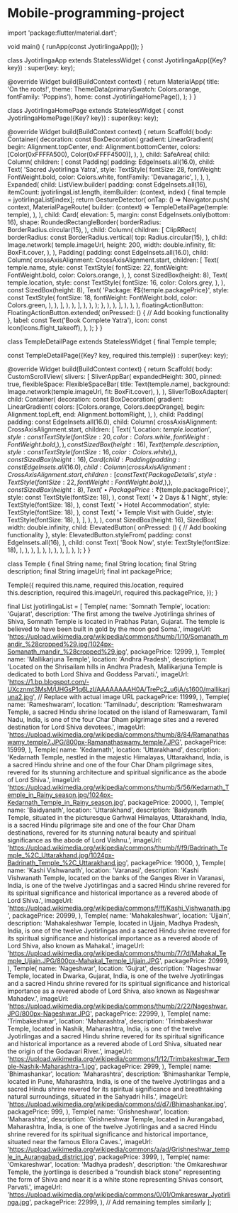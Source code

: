 # Mobile-programming-project
import 'package:flutter/material.dart';

void main() {
  runApp(const JyotirlingaApp());
}

class JyotirlingaApp extends StatelessWidget {
  const JyotirlingaApp({Key? key}) : super(key: key);

  @override
  Widget build(BuildContext context) {
    return MaterialApp(
      title: 'On the roots!',
      theme: ThemeData(primarySwatch: Colors.orange, fontFamily: 'Poppins'),
      home: const JyotirlingaHomePage(),
    );
  }
}

class JyotirlingaHomePage extends StatelessWidget {
  const JyotirlingaHomePage({Key? key}) : super(key: key);

  @override
  Widget build(BuildContext context) {
    return Scaffold(
      body: Container(
        decoration: const BoxDecoration(
          gradient: LinearGradient(
            begin: Alignment.topCenter,
            end: Alignment.bottomCenter,
            colors: [Color(0xFFFFA500), Color(0xFFFF4500)],
          ),
        ),
        child: SafeArea(
          child: Column(
            children: [
              const Padding(
                padding: EdgeInsets.all(16.0),
                child: Text(
                  'Sacred Jyotirlinga Yatra',
                  style: TextStyle(
                    fontSize: 28,
                    fontWeight: FontWeight.bold,
                    color: Colors.white,
                    fontFamily: 'Devanagaric',
                  ),
                ),
              ),
              Expanded(
                child: ListView.builder(
                  padding: const EdgeInsets.all(16),
                  itemCount: jyotirlingaList.length,
                  itemBuilder: (context, index) {
                    final temple = jyotirlingaList[index];
                    return GestureDetector(
                      onTap:
                          () => Navigator.push(
                            context,
                            MaterialPageRoute(
                              builder:
                                  (context) => TempleDetailPage(temple: temple),
                            ),
                          ),
                      child: Card(
                        elevation: 5,
                        margin: const EdgeInsets.only(bottom: 16),
                        shape: RoundedRectangleBorder(
                          borderRadius: BorderRadius.circular(15),
                        ),
                        child: Column(
                          children: [
                            ClipRRect(
                              borderRadius: const BorderRadius.vertical(
                                top: Radius.circular(15),
                              ),
                              child: Image.network(
                                temple.imageUrl,
                                height: 200,
                                width: double.infinity,
                                fit: BoxFit.cover,
                              ),
                            ),
                            Padding(
                              padding: const EdgeInsets.all(16.0),
                              child: Column(
                                crossAxisAlignment: CrossAxisAlignment.start,
                                children: [
                                  Text(
                                    temple.name,
                                    style: const TextStyle(
                                      fontSize: 22,
                                      fontWeight: FontWeight.bold,
                                      color: Colors.orange,
                                    ),
                                  ),
                                  const SizedBox(height: 8),
                                  Text(
                                    temple.location,
                                    style: const TextStyle(
                                      fontSize: 16,
                                      color: Colors.grey,
                                    ),
                                  ),
                                  const SizedBox(height: 8),
                                  Text(
                                    'Package: ₹${temple.packagePrice}',
                                    style: const TextStyle(
                                      fontSize: 18,
                                      fontWeight: FontWeight.bold,
                                      color: Colors.green,
                                    ),
                                  ),
                                ],
                              ),
                            ),
                          ],
                        ),
                      ),
                    );
                  },
                ),
              ),
            ],
          ),
        ),
      ),
      floatingActionButton: FloatingActionButton.extended(
        onPressed: () {
          // Add booking functionality
        },
        label: const Text('Book Complete Yatra'),
        icon: const Icon(Icons.flight_takeoff),
      ),
    );
  }
}

class TempleDetailPage extends StatelessWidget {
  final Temple temple;

  const TempleDetailPage({Key? key, required this.temple}) : super(key: key);

  @override
  Widget build(BuildContext context) {
    return Scaffold(
      body: CustomScrollView(
        slivers: [
          SliverAppBar(
            expandedHeight: 300,
            pinned: true,
            flexibleSpace: FlexibleSpaceBar(
              title: Text(temple.name),
              background: Image.network(temple.imageUrl, fit: BoxFit.cover),
            ),
          ),
          SliverToBoxAdapter(
            child: Container(
              decoration: const BoxDecoration(
                gradient: LinearGradient(
                  colors: [Colors.orange, Colors.deepOrange],
                  begin: Alignment.topLeft,
                  end: Alignment.bottomRight,
                ),
              ),
              child: Padding(
                padding: const EdgeInsets.all(16.0),
                child: Column(
                  crossAxisAlignment: CrossAxisAlignment.start,
                  children: [
                    Text(
                      'Location: ${temple.location}',
                      style: const TextStyle(
                        fontSize: 20,
                        color: Colors.white,
                        fontWeight: FontWeight.bold,
                      ),
                    ),
                    const SizedBox(height: 16),
                    Text(
                      temple.description,
                      style: const TextStyle(fontSize: 16, color: Colors.white),
                    ),
                    const SizedBox(height: 16),
                    Card(
                      child: Padding(
                        padding: const EdgeInsets.all(16.0),
                        child: Column(
                          crossAxisAlignment: CrossAxisAlignment.start,
                          children: [
                            const Text(
                              'Package Details',
                              style: TextStyle(
                                fontSize: 22,
                                fontWeight: FontWeight.bold,
                              ),
                            ),
                            const SizedBox(height: 8),
                            Text(
                              '• Package Price: ₹${temple.packagePrice}',
                              style: const TextStyle(fontSize: 18),
                            ),
                            const Text(
                              '• 2 Days & 1 Night',
                              style: TextStyle(fontSize: 18),
                            ),
                            const Text(
                              '• Hotel Accommodation',
                              style: TextStyle(fontSize: 18),
                            ),
                            const Text(
                              '• Temple Visit with Guide',
                              style: TextStyle(fontSize: 18),
                            ),
                          ],
                        ),
                      ),
                    ),
                    const SizedBox(height: 16),
                    SizedBox(
                      width: double.infinity,
                      child: ElevatedButton(
                        onPressed: () {
                          // Add booking functionality
                        },
                        style: ElevatedButton.styleFrom(
                          padding: const EdgeInsets.all(16),
                        ),
                        child: const Text(
                          'Book Now',
                          style: TextStyle(fontSize: 18),
                        ),
                      ),
                    ),
                  ],
                ),
              ),
            ),
          ),
        ],
      ),
    );
  }
}

class Temple {
  final String name;
  final String location;
  final String description;
  final String imageUrl;
  final int packagePrice;

  Temple({
    required this.name,
    required this.location,
    required this.description,
    required this.imageUrl,
    required this.packagePrice,
  });
}

final List<Temple> jyotirlingaList = [
  Temple(
    name: 'Somnath Temple',
    location: 'Gujarat',
    description:
        'The first among the twelve Jyotirlinga shrines of Shiva, Somnath Temple is located in Prabhas Patan, Gujarat. The temple is believed to have been built in gold by the moon god Soma.',
    imageUrl:
        'https://upload.wikimedia.org/wikipedia/commons/thumb/1/10/Somanath_mandir_%28cropped%29.jpg/1024px-Somanath_mandir_%28cropped%29.jpg',
    packagePrice: 12999,
  ),
  Temple(
    name: 'Mallikarjuna Temple',
    location: 'Andhra Pradesh',
    description:
        'Located on the Shrisailam hills in Andhra Pradesh, Mallikarjuna Temple is dedicated to both Lord Shiva and Goddess Parvati.',
    imageUrl:
        'https://1.bp.blogspot.com/-UXcznmt3MsM/UHGsP1q6LzI/AAAAAAAAH0A/TrePc2_u6jA/s1600/mallikarjuna2.jpg', // Replace with actual image URL
    packagePrice: 11999,
  ),
  Temple(
    name: 'Rameshwaram',
    location: 'Tamilnadu',
    description:
        'Rameshwaram Temple, a sacred Hindu shrine located on the island of Rameswaram, Tamil Nadu, India, is one of the four Char Dham pilgrimage sites and a revered destination for Lord Shiva devotees.',
    imageUrl:
        'https://upload.wikimedia.org/wikipedia/commons/thumb/8/84/Ramanathaswamy_temple7.JPG/800px-Ramanathaswamy_temple7.JPG',
    packagePrice: 15999,
  ),
  Temple(
    name: 'Kedarnath',
    location: 'Uttarakhand',
    description:
        'Kedarnath Temple, nestled in the majestic Himalayas, Uttarakhand, India, is a sacred Hindu shrine and one of the four Char Dham pilgrimage sites, revered for its stunning architecture and spiritual significance as the abode of Lord Shiva.',
    imageUrl:
        'https://upload.wikimedia.org/wikipedia/commons/thumb/5/56/Kedarnath_Temple_in_Rainy_season.jpg/1024px-Kedarnath_Temple_in_Rainy_season.jpg',
    packagePrice: 20000,
  ),
  Temple(
    name: 'Baidyanath',
    location: 'Uttarakhand',
    description:
        'Baidyanath Temple, situated in the picturesque Garhwal Himalayas, Uttarakhand, India, is a sacred Hindu pilgrimage site and one of the four Char Dham destinations, revered for its stunning natural beauty and spiritual significance as the abode of Lord Vishnu.',
    imageUrl:
        'https://upload.wikimedia.org/wikipedia/commons/thumb/f/f9/Badrinath_Temple_%2C_Uttarakhand.jpg/1024px-Badrinath_Temple_%2C_Uttarakhand.jpg',
    packagePrice: 19000,
  ),
  Temple(
    name: 'Kashi Vishwanath',
    location: 'Varanasi',
    description:
        'Kashi Vishwanath Temple, located on the banks of the Ganges River in Varanasi, India, is one of the twelve Jyotirlingas and a sacred Hindu shrine revered for its spiritual significance and historical importance as a revered abode of Lord Shiva.',
    imageUrl:
        'https://upload.wikimedia.org/wikipedia/commons/f/ff/Kashi_Vishwanath.jpg',
    packagePrice: 20999,
  ),
  Temple(
    name: 'Mahakaleshwar',
    location: 'Ujjain',
    description:
        'Mahakaleshwar Temple, located in Ujjain, Madhya Pradesh, India, is one of the twelve Jyotirlingas and a sacred Hindu shrine revered for its spiritual significance and historical importance as a revered abode of Lord Shiva, also known as Mahakal.',
    imageUrl:
        'https://upload.wikimedia.org/wikipedia/commons/thumb/7/7d/Mahakal_Temple_Ujjain.JPG/800px-Mahakal_Temple_Ujjain.JPG',
    packagePrice: 20999,
  ),
  Temple(
    name: 'Nageshwar',
    location: 'Gujrat',
    description:
        'Nageshwar Temple, located in Dwarka, Gujarat, India, is one of the twelve Jyotirlingas and a sacred Hindu shrine revered for its spiritual significance and historical importance as a revered abode of Lord Shiva, also known as Nageshwar Mahadev.',
    imageUrl:
        'https://upload.wikimedia.org/wikipedia/commons/thumb/2/22/Nageshwar.JPG/800px-Nageshwar.JPG',
    packagePrice: 22999,
  ),
  Temple(
    name: 'Trimbakeshwar',
    location: 'Maharashtra',
    description:
        'Trimbakeshwar Temple, located in Nashik, Maharashtra, India, is one of the twelve Jyotirlingas and a sacred Hindu shrine revered for its spiritual significance and historical importance as a revered abode of Lord Shiva, situated near the origin of the Godavari River.',
    imageUrl:
        'https://upload.wikimedia.org/wikipedia/commons/1/12/Trimbakeshwar_Temple-Nashik-Maharashtra-1.jpg',
    packagePrice: 2999,
  ),
  Temple(
    name: 'Bhimashankar',
    location: 'Maharashtra',
    description:
        'Bhimashankar Temple, located in Pune, Maharashtra, India, is one of the twelve Jyotirlingas and a sacred Hindu shrine revered for its spiritual significance and breathtaking natural surroundings, situated in the Sahyadri hills.',
    imageUrl:
        'https://upload.wikimedia.org/wikipedia/commons/d/d7/Bhimashankar.jpg',
    packagePrice: 999,
  ),
  Temple(
    name: 'Grishneshwar',
    location: 'Maharashtra',
    description:
        'Grishneshwar Temple, located in Aurangabad, Maharashtra, India, is one of the twelve Jyotirlingas and a sacred Hindu shrine revered for its spiritual significance and historical importance, situated near the famous Ellora Caves.',
    imageUrl:
        'https://upload.wikimedia.org/wikipedia/commons/a/ad/Grishneshwar_temple_in_Aurangabad_district.jpg',
    packagePrice: 3999,
  ),
  Temple(
    name: 'Omkareshwar',
    location: 'Madhya pradesh',
    description:
        'the Omkareshwar Temple, the jyortlinga is described a "roundish black stone" representing the form of Shiva and near it is a white stone representing Shivas consort, Parvati.',
    imageUrl:
        'https://upload.wikimedia.org/wikipedia/commons/0/01/Omkareswar_Jyotirlinga.jpg',
    packagePrice: 22999,
  ),
  // Add remaining temples similarly
];
